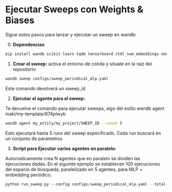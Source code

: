 # Ejecutar Sweeps con Weights & Biases

Sigue estos pasos para lanzar y ejecutar un sweep en wandb:

0. **Dependencias**

```python
pip install wandb scikit-learn tqdm tensorboard rtdl_num_embeddings omegaconf holidays
```

1. **Crear el sweep:**
activa el entorno de conda y situate en la raiz del repositorio

```bash
wandb sweep configs/sweep_periodical_mlp.yaml
```
Este comando devolverá un sweep_id

2. **Ejecutar el agente para el sweep:**

Te devuelve el comando para ejecutar sweeps, algo del estilo wandb agent inaki/my-template/874plwyb

```bash
wandb agent my_entity/my_project/SWEEP_ID --count 5
```

Esto ejecutará hasta 5 runs del sweep especificado. Cada run buscará en un conjunto de parámetros

3. **Script para Ejecutar varios agentes en paralelo:**

Automaticamente crea N agentes que en paralelo se dividen las ejecuciones dadas. 
En el siguinte ejemplo se establecen 100 ejecuciones del espacio de búsqueda, paralelizado en 5 agentes, para MLP + embedding periódico.
```python
python run_sweep.py --config configs/sweep_periodical_mlp.yaml --total-runs 100 --processes 1
```